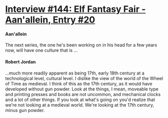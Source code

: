 # [Interview #144: Elf Fantasy Fair - Aan'allein, Entry #20](https://www.theoryland.com/intvmain.php?i=144#20)

#### Aan'allein

The next series, the one he's been working on in his head for a few years now, will have one culture that is ...

#### Robert Jordan

...much more readily apparent as being 17th, early 18th century at a technological level, cultural level. I dislike the view of the world of the Wheel of Time as medieval. I think of this as the 17th century, as it would have developed without gun powder. Look at the things, I mean, moveable type and printing presses and books are not uncommon, and mechanical clocks and a lot of other things. If you look at what's going on you'd realize that we're not looking at a medieval world. We're looking at the 17th century, minus gun powder.

